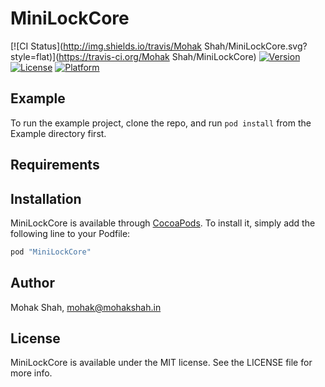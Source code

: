 # MiniLockCore

[![CI Status](http://img.shields.io/travis/Mohak Shah/MiniLockCore.svg?style=flat)](https://travis-ci.org/Mohak Shah/MiniLockCore)
[![Version](https://img.shields.io/cocoapods/v/MiniLockCore.svg?style=flat)](http://cocoapods.org/pods/MiniLockCore)
[![License](https://img.shields.io/cocoapods/l/MiniLockCore.svg?style=flat)](http://cocoapods.org/pods/MiniLockCore)
[![Platform](https://img.shields.io/cocoapods/p/MiniLockCore.svg?style=flat)](http://cocoapods.org/pods/MiniLockCore)

## Example

To run the example project, clone the repo, and run `pod install` from the Example directory first.

## Requirements

## Installation

MiniLockCore is available through [CocoaPods](http://cocoapods.org). To install
it, simply add the following line to your Podfile:

```ruby
pod "MiniLockCore"
```

## Author

Mohak Shah, mohak@mohakshah.in

## License

MiniLockCore is available under the MIT license. See the LICENSE file for more info.
